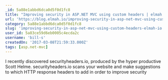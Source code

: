 ```yaml
---
_id: 5a88e1abbd6dca0d5f0d1fc8
title: "Improving security in ASP.NET MVC using custom headers | elmah.io"
url: 'https://blog.elmah.io/improving-security-in-asp-net-mvc-using-custom-headers/'
category: 5a88e1abbd6dca0d5f0d1fc8
slug: 'improving-security-in-asp-net-mvc-using-custom-headers-elmah-io'
user_id: 5a83ce59d6eb0005c4ecda2c
username: 'bill-s'
createdOn: '2017-03-08T21:59:33.000Z'
tags: [asp.net-mvc]
---
```


I recently discovered securityheaders.io, produced by the hyper productive Scott Helme. securityheaders.io scans your website and make suggestions to which HTTP response headers to add in order to improve security
